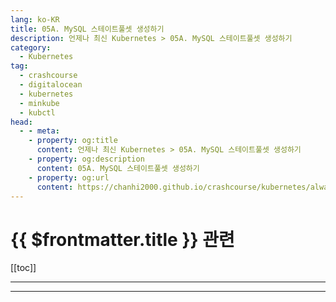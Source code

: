 ```yaml
---
lang: ko-KR
title: 05A. MySQL 스테이트풀셋 생성하기
description: 언제나 최신 Kubernetes > 05A. MySQL 스테이트풀셋 생성하기
category:
  - Kubernetes
tag:
  - crashcourse
  - digitalocean
  - kubernetes
  - minkube
  - kubctl
head:
  - - meta:
    - property: og:title
      content: 언제나 최신 Kubernetes > 05A. MySQL 스테이트풀셋 생성하기
    - property: og:description
      content: 05A. MySQL 스테이트풀셋 생성하기
    - property: og:url
      content: https://chanhi2000.github.io/crashcourse/kubernetes/always-up-to-date-kubernetes/05A.html
---
```


# {{ $frontmatter.title }} 관련

[[toc]]

---

---

<TagLinks />